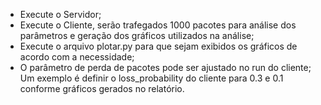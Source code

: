 - Execute o Servidor;
- Execute o Cliente, serão trafegados 1000 pacotes para análise dos parâmetros e geração dos gráficos utilizados na análise;
- Execute o arquivo plotar.py para que sejam exibidos os gráficos de acordo com a necessidade;
- O parâmetro de perda de pacotes pode ser ajustado no run do cliente;
Um exemplo é definir o loss_probability do cliente para 0.3 e 0.1 conforme gráficos gerados no relatório.
